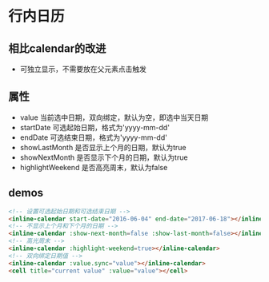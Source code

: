 # 行内日历

## 相比calendar的改进

+ 可独立显示，不需要放在父元素点击触发

## 属性

+ value 当前选中日期，双向绑定，默认为空，即选中当天日期
+ startDate 可选起始日期，格式为'yyyy-mm-dd'
+ endDate 可选结束日期，格式为'yyyy-mm-dd'
+ showLastMonth 是否显示上个月的日期，默认为true
+ showNextMonth 是否显示下个月的日期，默认为true
+ highlightWeekend 是否高亮周末，默认为false

## demos

``` html
<!-- 设置可选起始日期和可选结束日期 -->
<inline-calendar start-date="2016-06-04" end-date="2017-06-18"></inline-calendar>
<!-- 不显示上个月和下个月的日期 -->
<inline-calendar :show-next-month=false :show-last-month=false></inline-calendar>
<!-- 高光周末 -->
<inline-calendar :highlight-weekend=true></inline-calendar>
<!-- 双向绑定日期值 -->
<inline-calendar :value.sync="value"></inline-calendar>
<cell title="current value" :value="value"></cell>
```